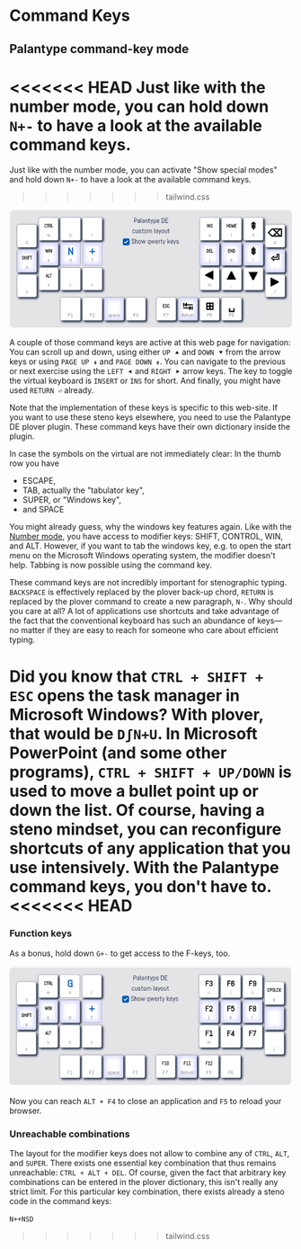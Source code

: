# Command Keys

## Palantype command-key mode

<<<<<<< HEAD
Just like with the number mode, you can hold down `N+-` to have a look
at the available command keys.
=======
Just like with the number mode, you can activate "Show special modes"
and hold down `N+-` to have a look at the available command keys.
>>>>>>> tailwind.css

![The palantype virtual keyboard in command-key mode](https://github.com/rubenmoor/learn-palantype/raw/main/cms-content/SystemDE/media/commandmode.png)

A couple of those command keys are active at this web page for navigation:
You can scroll up and down, using either `UP ⯅` and `DOWN ⯆` from the arrow keys
or using `PAGE UP ⇞` and `PAGE DOWN ⇟`.
You can navigate to the previous or next exercise using the `LEFT ⯇` and `RIGHT ⯈` arrow keys.
The key to toggle the virtual keyboard is `INSERT` or `INS` for short.
And finally, you might have used `RETURN ⏎` already.

Note that the implementation of these keys is specific to this web-site.
If you want to use these steno keys elsewhere,
you need to use the Palantype DE plover plugin.
These command keys have their own dictionary inside the plugin.

In case the symbols on the virtual are not immediately clear:
In the thumb row you have

* ESCAPE,
* TAB, actually the "tabulator key",
* SUPER, or "Windows key",
* and SPACE

You might already guess, why the windows key features again.
Like with the [Number mode](DE/56), you have access to modifier keys:
SHIFT, CONTROL, WIN, and ALT.
However, if you want to tab the windows key,
e.g. to open the start menu on the Microsoft Windows operating system,
the modifier doesn't help.
Tabbing is now possible using the command key.

These command keys are not incredibly important for stenographic typing.
`BACKSPACE` is effectively replaced by the plover back-up chord,
`RETURN` is replaced by the plover command to create a new paragraph, `N-`.
Why should you care at all?
A lot of applications use shortcuts and take advantage of the fact
that the conventional keyboard has such an abundance of keys—
no matter if they are easy to reach for someone who care about efficient typing.

Did you know that `CTRL + SHIFT + ESC` opens the task manager in Microsoft Windows?
With plover, that would be `DʃN+U`.
In Microsoft PowerPoint (and some other programs),
`CTRL + SHIFT + UP/DOWN` is used to move a bullet point up or down the list.
Of course, having a steno mindset, you can reconfigure shortcuts of any application that you use intensively.
With the Palantype command keys, you don't have to.
<<<<<<< HEAD
=======

### Function keys

As a bonus, hold down `G+-` to get access to the F-keys, too.

![The palantype virtual keyboard in function-key mode](https://github.com/rubenmoor/learn-palantype/raw/main/cms-content/SystemDE/media/fkeysmode.png)

Now you can reach `ALT + F4` to close an application and `F5` to reload your browser.

### Unreachable combinations

The layout for the modifier keys does not allow to combine any of `CTRL`, `ALT`, and `SUPER`.
There exists one essential key combination that thus remains unreachable:
`CTRL + ALT + DEL`.
Of course, given the fact that arbitrary key combinations can be entered in the plover dictionary,
this isn't really any strict limit.
For this particular key combination, there exists already a steno code in the command keys:

`N++NSD`
>>>>>>> tailwind.css
